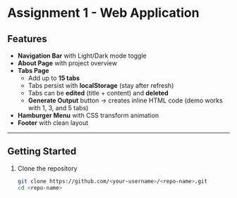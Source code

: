 # Assignment 1 - Web Application  

## Features  
- **Navigation Bar** with Light/Dark mode toggle  
- **About Page** with project overview  
- **Tabs Page**  
  - Add up to **15 tabs**  
  - Tabs persist with **localStorage** (stay after refresh)  
  - Tabs can be **edited** (title + content) and **deleted**  
  - **Generate Output** button → creates inline HTML code (demo works with 1, 3, and 5 tabs)  
- **Hamburger Menu** with CSS transform animation  
- **Footer** with clean layout  

---

## Getting Started  

1. Clone the repository  
   ```bash
   git clone https://github.com/<your-username>/<repo-name>.git
   cd <repo-name> 